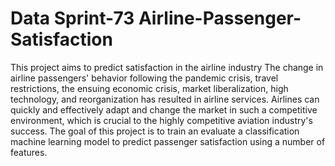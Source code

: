 # Data Sprint-73 Airline-Passenger-Satisfaction
This project aims to predict satisfaction in the airline industry 
The change in airline passengers' behavior following the pandemic crisis, travel restrictions, the ensuing economic crisis, market liberalization, high technology, and reorganization has resulted in airline services.
Airlines can quickly and effectively adapt and change the market in such a competitive environment, which is crucial to the highly competitive aviation industry's success.
The goal of this project is to train an evaluate a classification machine learning model to predict passenger satisfaction using a number of features.

